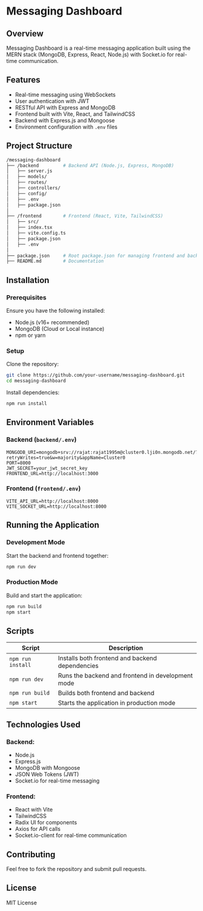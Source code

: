 # Messaging Dashboard

## Overview

Messaging Dashboard is a real-time messaging application built using the MERN stack (MongoDB, Express, React, Node.js) with Socket.io for real-time communication.

## Features

- Real-time messaging using WebSockets
- User authentication with JWT
- RESTful API with Express and MongoDB
- Frontend built with Vite, React, and TailwindCSS
- Backend with Express.js and Mongoose
- Environment configuration with `.env` files

## Project Structure

```bash
/messaging-dashboard
├── /backend         # Backend API (Node.js, Express, MongoDB)
│   ├── server.js
│   ├── models/
│   ├── routes/
│   ├── controllers/
│   ├── config/
│   ├── .env
│   ├── package.json
│
├── /frontend        # Frontend (React, Vite, TailwindCSS)
│   ├── src/
│   ├── index.tsx
│   ├── vite.config.ts
│   ├── package.json
│   ├── .env
│
├── package.json     # Root package.json for managing frontend and backend
├── README.md        # Documentation
```

## Installation

### Prerequisites

Ensure you have the following installed:

- Node.js (v16+ recommended)
- MongoDB (Cloud or Local instance)
- npm or yarn

### Setup

Clone the repository:

```sh
git clone https://github.com/your-username/messaging-dashboard.git
cd messaging-dashboard
```

Install dependencies:

```sh
npm run install
```

## Environment Variables

### Backend (`backend/.env`)

```env
MONGODB_URI=mongodb+srv://rajat:rajat1995m@cluster0.lji0n.mongodb.net/?retryWrites=true&w=majority&appName=Cluster0
PORT=8000
JWT_SECRET=your_jwt_secret_key
FRONTEND_URL=http://localhost:3000
```

### Frontend (`frontend/.env`)

```env
VITE_API_URL=http://localhost:8000
VITE_SOCKET_URL=http://localhost:8000
```

## Running the Application

### Development Mode

Start the backend and frontend together:

```sh
npm run dev
```

### Production Mode

Build and start the application:

```sh
npm run build
npm start
```

## Scripts

| Script            | Description                                       |
| ----------------- | ------------------------------------------------- |
| `npm run install` | Installs both frontend and backend dependencies   |
| `npm run dev`     | Runs the backend and frontend in development mode |
| `npm run build`   | Builds both frontend and backend                  |
| `npm start`       | Starts the application in production mode         |

## Technologies Used

### Backend:

- Node.js
- Express.js
- MongoDB with Mongoose
- JSON Web Tokens (JWT)
- Socket.io for real-time messaging

### Frontend:

- React with Vite
- TailwindCSS
- Radix UI for components
- Axios for API calls
- Socket.io-client for real-time communication

## Contributing

Feel free to fork the repository and submit pull requests.

## License

MIT License
